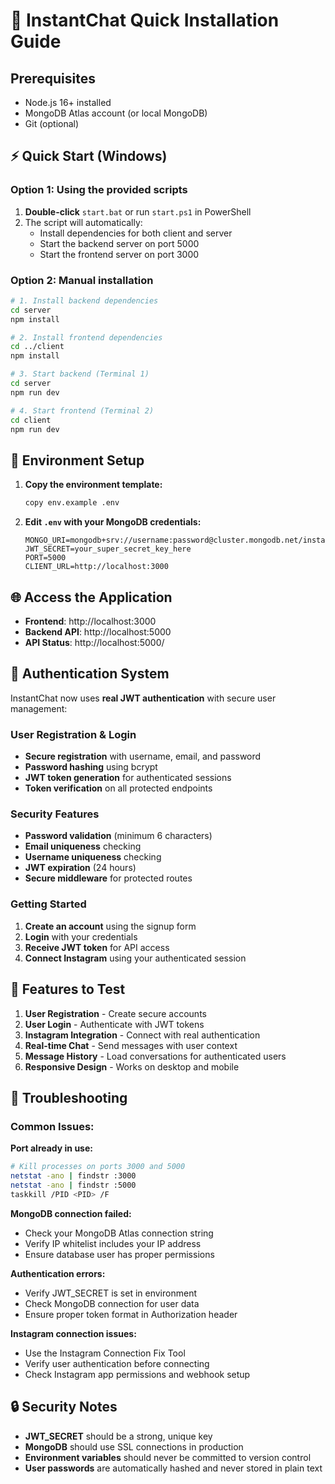 
# 🚀 InstantChat Quick Installation Guide

## Prerequisites
- Node.js 16+ installed
- MongoDB Atlas account (or local MongoDB)
- Git (optional)

## ⚡ Quick Start (Windows)

### Option 1: Using the provided scripts
1. **Double-click** `start.bat` or run `start.ps1` in PowerShell
2. The script will automatically:
   - Install dependencies for both client and server
   - Start the backend server on port 5000
   - Start the frontend server on port 3000

### Option 2: Manual installation
```bash
# 1. Install backend dependencies
cd server
npm install

# 2. Install frontend dependencies
cd ../client
npm install

# 3. Start backend (Terminal 1)
cd server
npm run dev

# 4. Start frontend (Terminal 2)
cd client
npm run dev
```

## 🔧 Environment Setup

1. **Copy the environment template:**
   ```bash
   copy env.example .env
   ```

2. **Edit `.env` with your MongoDB credentials:**
   ```
   MONGO_URI=mongodb+srv://username:password@cluster.mongodb.net/instantchat
   JWT_SECRET=your_super_secret_key_here
   PORT=5000
   CLIENT_URL=http://localhost:3000
   ```

## 🌐 Access the Application

- **Frontend**: http://localhost:3000
- **Backend API**: http://localhost:5000
- **API Status**: http://localhost:5000/

## 🔐 Authentication System

InstantChat now uses **real JWT authentication** with secure user management:

### **User Registration & Login**
- **Secure registration** with username, email, and password
- **Password hashing** using bcrypt
- **JWT token generation** for authenticated sessions
- **Token verification** on all protected endpoints

### **Security Features**
- **Password validation** (minimum 6 characters)
- **Email uniqueness** checking
- **Username uniqueness** checking
- **JWT expiration** (24 hours)
- **Secure middleware** for protected routes

### **Getting Started**
1. **Create an account** using the signup form
2. **Login** with your credentials
3. **Receive JWT token** for API access
4. **Connect Instagram** using your authenticated session

## 📱 Features to Test

1. **User Registration** - Create secure accounts
2. **User Login** - Authenticate with JWT tokens
3. **Instagram Integration** - Connect with real authentication
4. **Real-time Chat** - Send messages with user context
5. **Message History** - Load conversations for authenticated users
6. **Responsive Design** - Works on desktop and mobile

## 🐛 Troubleshooting

### Common Issues:

**Port already in use:**
```bash
# Kill processes on ports 3000 and 5000
netstat -ano | findstr :3000
netstat -ano | findstr :5000
taskkill /PID <PID> /F
```

**MongoDB connection failed:**
- Check your MongoDB Atlas connection string
- Verify IP whitelist includes your IP address
- Ensure database user has proper permissions

**Authentication errors:**
- Verify JWT_SECRET is set in environment
- Check MongoDB connection for user data
- Ensure proper token format in Authorization header

**Instagram connection issues:**
- Use the Instagram Connection Fix Tool
- Verify user authentication before connecting
- Check Instagram app permissions and webhook setup

## 🔒 Security Notes

- **JWT_SECRET** should be a strong, unique key
- **MongoDB** should use SSL connections in production
- **Environment variables** should never be committed to version control
- **User passwords** are automatically hashed and never stored in plain text
